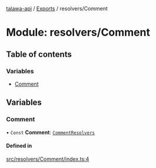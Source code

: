 [talawa-api](../README.md) / [Exports](../modules.md) / resolvers/Comment

# Module: resolvers/Comment

## Table of contents

### Variables

- [Comment](resolvers_Comment.md#comment)

## Variables

### Comment

• `Const` **Comment**: [`CommentResolvers`](types_generatedGraphQLTypes.md#commentresolvers)

#### Defined in

[src/resolvers/Comment/index.ts:4](https://github.com/PalisadoesFoundation/talawa-api/blob/d38198a/src/resolvers/Comment/index.ts#L4)
